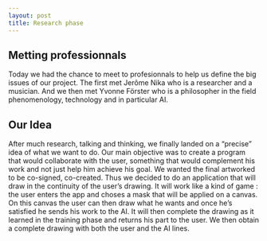 ```yaml
---
layout: post
title: Research phase
---
```


## Metting professionnals

Today we had the chance to meet to profesionnals to help us define the big issues of our project. The first met Jerôme Nika who is a researcher and a musician. 
And we then met Yvonne Förster who is a philosopher in the field phenomenology, technology and in particular AI. 

## Our Idea 

After much research, talking and thinking, we finally landed on a “precise” idea of what we want to do. Our main objective was to create a program that would collaborate with the user, something that would complement his work and not just help him achieve his goal. We wanted the final artworked to be co-signed, co-created. Thus we decided to do an application that will draw in the continuity of the user’s drawing. It will work like a kind of game : the user enters the app and choses a mask that will be applied on a canvas. On this canvas the user can then draw what he wants and once he’s satisfied he sends his work to the AI. It will then complete the drawing as it learned in the training phase and returns his part to the user. We then obtain a complete drawing with both the user and the AI lines.
